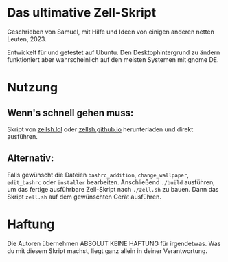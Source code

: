 # Das ultimative Zell-Skript
Geschrieben von Samuel, mit Hilfe und Ideen von einigen anderen netten Leuten, 2023.

Entwickelt für und getestet auf Ubuntu. Den Desktophintergrund zu ändern
funktioniert aber wahrscheinlich auf den meisten Systemen mit gnome DE.

# Nutzung
## Wenn's schnell gehen muss:
Skript von [zellsh.lol](https://zellsh.lol) oder [zellsh.github.io](https://zellsh.github.io) herunterladen und direkt ausführen.

## Alternativ:
Falls gewünscht die Dateien `bashrc_addition`, `change_wallpaper`, `edit_bashrc` oder `installer` bearbeiten.
Anschließend `./build` ausführen, um das fertige ausführbare Zell-Skript nach `./zell.sh` zu bauen.
Dann das Skript `zell.sh` auf dem gewünschten Gerät ausführen.

# Haftung
Die Autoren übernehmen ABSOLUT KEINE HAFTUNG für irgendetwas. Was du mit diesem Skript machst, liegt ganz allein in deiner Verantwortung.